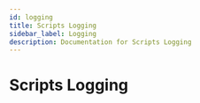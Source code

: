 ```yaml
---
id: logging
title: Scripts Logging
sidebar_label: Logging
description: Documentation for Scripts Logging
---
```


# Scripts Logging
